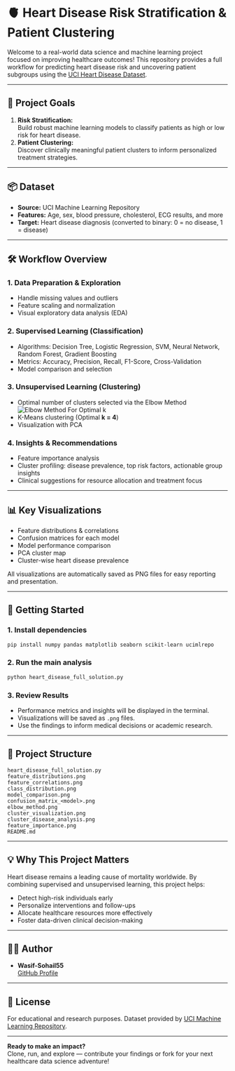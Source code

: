 # 🫀 Heart Disease Risk Stratification & Patient Clustering

Welcome to a real-world data science and machine learning project focused on improving healthcare outcomes! This repository provides a full workflow for predicting heart disease risk and uncovering patient subgroups using the [UCI Heart Disease Dataset](https://archive.ics.uci.edu/dataset/45/heart+disease).

---

## 🚀 Project Goals

1. **Risk Stratification:**  
   Build robust machine learning models to classify patients as high or low risk for heart disease.
2. **Patient Clustering:**  
   Discover clinically meaningful patient clusters to inform personalized treatment strategies.

---

## 📦 Dataset

- **Source:** UCI Machine Learning Repository  
- **Features:** Age, sex, blood pressure, cholesterol, ECG results, and more  
- **Target:** Heart disease diagnosis (converted to binary: 0 = no disease, 1 = disease)

---

## 🛠️ Workflow Overview

### 1. Data Preparation & Exploration
- Handle missing values and outliers
- Feature scaling and normalization
- Visual exploratory data analysis (EDA)

### 2. Supervised Learning (Classification)
- Algorithms: Decision Tree, Logistic Regression, SVM, Neural Network, Random Forest, Gradient Boosting
- Metrics: Accuracy, Precision, Recall, F1-Score, Cross-Validation
- Model comparison and selection

### 3. Unsupervised Learning (Clustering)
- Optimal number of clusters selected via the Elbow Method  
  ![Elbow Method For Optimal k](elbow_method.png)
- K-Means clustering (Optimal **k = 4**)
- Visualization with PCA

### 4. Insights & Recommendations
- Feature importance analysis
- Cluster profiling: disease prevalence, top risk factors, actionable group insights
- Clinical suggestions for resource allocation and treatment focus

---

## 📊 Key Visualizations

- Feature distributions & correlations
- Confusion matrices for each model
- Model performance comparison
- PCA cluster map
- Cluster-wise heart disease prevalence

All visualizations are automatically saved as PNG files for easy reporting and presentation.

---

## 🏁 Getting Started

### 1. Install dependencies

```bash
pip install numpy pandas matplotlib seaborn scikit-learn ucimlrepo
```

### 2. Run the main analysis

```bash
python heart_disease_full_solution.py
```

### 3. Review Results

- Performance metrics and insights will be displayed in the terminal.
- Visualizations will be saved as `.png` files.
- Use the findings to inform medical decisions or academic research.

---

## 🧩 Project Structure

```
heart_disease_full_solution.py
feature_distributions.png
feature_correlations.png
class_distribution.png
model_comparison.png
confusion_matrix_<model>.png
elbow_method.png
cluster_visualization.png
cluster_disease_analysis.png
feature_importance.png
README.md
```

---

## 💡 Why This Project Matters

Heart disease remains a leading cause of mortality worldwide. By combining supervised and unsupervised learning, this project helps:

- Detect high-risk individuals early
- Personalize interventions and follow-ups
- Allocate healthcare resources more effectively
- Foster data-driven clinical decision-making

---

## 👨‍💻 Author

- **Wasif-Sohail55**  
  [GitHub Profile](https://github.com/Wasif-Sohail55)

---

## 📄 License

For educational and research purposes. Dataset provided by [UCI Machine Learning Repository](https://archive.ics.uci.edu/ml/index.php).

---

**Ready to make an impact?**  
Clone, run, and explore — contribute your findings or fork for your next healthcare data science adventure!
